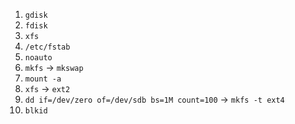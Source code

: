 

1. `gdisk`
2. `fdisk`
3. `xfs`
4. `/etc/fstab`
5. `noauto`
6. `mkfs` -> `mkswap`
7. `mount -a`
8. `xfs` -> `ext2`
9. `dd if=/dev/zero of=/dev/sdb bs=1M count=100` -> `mkfs -t ext4`
10. `blkid`
